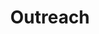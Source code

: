 ---
layout: page
title: Outreach
nav: true
nav_order: 4
dropdown: true
children: 
    - title: Seminars
      permalink: /networks-seminar/
    - title: Courses
      permalink: /courses/
    # - title: divider
    - title: Hackathons
      permalink: /hackathons/
    - title: Summer School
      permalink: /summerschool/
    # - title: divider
    - title: CNI in the News
      permalink: /news/
    - title: Newsletters
      permalink: /newsletters/2023/Aug
    
---
